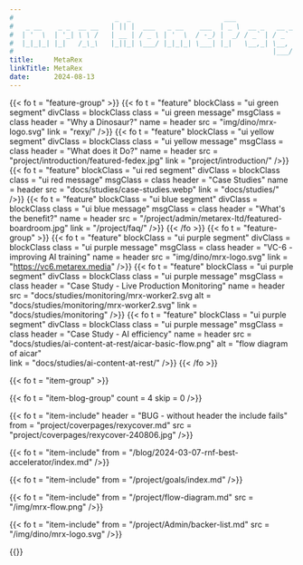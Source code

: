 ```yaml
---
#                         _  _                       ___
#   _ __    _ _  __ __   | || |  ___   _ __    ___  | _ \  __ _   __ _   ___
#  | '  \  | '_| \ \ /   | __ | / _ \ | '  \  / -_) |  _/ / _` | / _` | / -_)
#  |_|_|_| |_|   /_\_\   |_||_| \___/ |_|_|_| \___| |_|   \__,_| \__, | \___|
#                                                                |___/
title:     MetaRex
linkTitle: MetaRex
date:      2024-08-13
---
```

<!--  ___                _                             -->
<!-- | __|  ___   __ _  | |_   _  _   _ _   ___   ___  -->
<!-- | _|  / -_) / _` | |  _| | || | | '_| / -_) (_-<  -->
<!-- |_|   \___| \__,_|  \__|  \_,_| |_|   \___| /__/  -->

{{< fo t = "feature-group" >}}
  {{< fo t = "feature"
    blockClass = "ui green segment"         divClass = blockClass
    class      = "ui green message"         msgClass = class
    header     = "Why a Dinosaur?"          name = header
    src        = "img/dino/mrx-logo.svg"
    link       = "rexy/"
  />}}
  {{< fo t = "feature"
    blockClass = "ui yellow segment"        divClass = blockClass
    class      = "ui yellow message"        msgClass = class
    header     = "What does it Do?"         name = header
    src        = "project/introduction/featured-fedex.jpg"
    link       = "project/introduction/"
  />}}
  {{< fo t = "feature"
    blockClass = "ui red segment"           divClass = blockClass
    class      = "ui red message"           msgClass = class
    header     = "Case Studies"             name = header
    src        = "docs/studies/case-studies.webp"
    link       = "docs/studies/"
  />}}
  {{< fo t = "feature"
    blockClass = "ui blue segment"          divClass = blockClass
    class      = "ui blue message"          msgClass = class
    header     = "What's the benefit?"      name = header
    src        = "/project/admin/metarex-ltd/featured-boardroom.jpg"
    link       = "/project/faq/"
  />}}
  {{< /fo >}}
{{< fo t = "feature-group" >}}
  {{< fo t = "feature"
    blockClass = "ui purple segment"         divClass = blockClass
    class      = "ui purple message"         msgClass = class
    header     = "VC-6 - improving AI training"          name = header
    src        = "img/dino/mrx-logo.svg"
    link       = "https://vc6.metarex.media"
  />}}
  {{< fo t = "feature"
    blockClass = "ui purple segment"                       divClass = blockClass
    class      = "ui purple message"                       msgClass = class
    header     = "Case Study - Live Production Monitoring" name = header
    src        = "docs/studies/monitoring/mrx-worker2.svg
    alt        = "docs/studies/monitoring/mrx-worker2.svg" 
    link       = "docs/studies/monitoring"
  />}}
  {{< fo t = "feature"
    blockClass = "ui purple segment"           divClass = blockClass
    class      = "ui purple message"           msgClass = class
    header     = "Case Study - AI efficiency"             name = header
    src        = "docs/studies/ai-content-at-rest/aicar-basic-flow.png"
    alt = "flow diagram of aicar"  
    link       = "docs/studies/ai-content-at-rest/"
  />}}
  {{< /fo >}}

{{< fo t = "item-group" >}}
<!-- ---------------------------------------------------------------------- -->
<!--   ___   _                             _            -->
<!--  | _ ) | |  ___   __ _   ___    ___  | |_   __     -->
<!--  | _ \ | | / _ \ / _` | (_-<   / -_) |  _| / _|    -->
<!--  |___/ |_| \___/ \__, | /__/   \___|  \__| \__|    -->
<!--                  |___/                             -->
{{< fo t = "item-blog-group" count = 4 skip = 0 />}}

{{< fo t = "item-include"
    header = "BUG - without header the include fails"
    from = "project/coverpages/rexycover.md"
    src = "project/coverpages/rexycover-240806.jpg" 
/>}}

{{< fo t = "item-include"
    from = "/blog/2024-03-07-rnf-best-accelerator/index.md"
/>}}

{{< fo t = "item-include"
    from = "/project/goals/index.md"
/>}}

{{< fo t = "item-include"
    from = "/project/flow-diagram.md" 
    src = "/img/mrx-flow.png" 
/>}}

{{< fo t = "item-include"
    from = "/project/Admin/backer-list.md"
    src = "/img/dino/mrx-logo.svg" 
/>}}

<!-- {{< fo t = "item-include" 
    from = "/project/introduction/index.md" 
/>}} -->

<!-- {{< fo t = "include" from = "/project/videos.md" />}} -->

<!-- {{< fo t = "item-include" 
    from = "/project/Admin/metarex-ltd/index.md" 
/>}} -->
{{</fo>}}